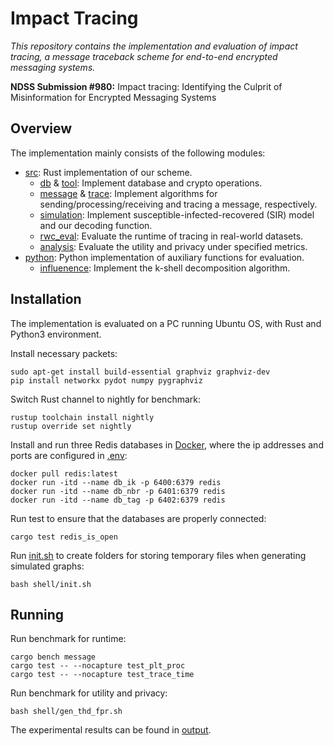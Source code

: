 # Impact Tracing

*This repository contains the implementation and evaluation of impact tracing, a message traceback scheme for end-to-end encrypted messaging systems.*

**NDSS Submission #980:** Impact tracing: Identifying the Culprit of Misinformation for Encrypted Messaging Systems

## Overview

The implementation mainly consists of the following modules:

- [src](src):  Rust implementation of our scheme.
  - [db](src/db) & [tool](src/tool): Implement database and crypto operations.
  - [message](src/message) & [trace](src/trace): Implement algorithms for sending/processing/receiving and tracing a message, respectively.
  - [simulation](src/simulation): Implement susceptible-infected-recovered (SIR) model and our decoding function.
  - [rwc_eval](src/rwc_eval): Evaluate the runtime of tracing in real-world datasets.
  - [analysis](src/analysis): Evaluate the utility and privacy under specified metrics.
- [python](python): Python implementation of auxiliary functions for evaluation.
  - [influenence](python/influence): Implement the k-shell decomposition algorithm.

## Installation

The implementation is evaluated on a PC running Ubuntu OS, with Rust and Python3 environment.

Install necessary packets:

```
sudo apt-get install build-essential graphviz graphviz-dev
pip install networkx pydot numpy pygraphviz
```

Switch Rust channel to nightly for benchmark:

```
rustup toolchain install nightly
rustup override set nightly
```

Install and run three Redis databases in [Docker](https://docs.docker.com/engine/install/ubuntu/), where the ip addresses and ports are configured in [.env](.env):

```
docker pull redis:latest
docker run -itd --name db_ik -p 6400:6379 redis
docker run -itd --name db_nbr -p 6401:6379 redis
docker run -itd --name db_tag -p 6402:6379 redis
```

Run test to ensure that the databases are properly connected:

```
cargo test redis_is_open
```

Run [init.sh](shell/init.sh) to create folders for storing temporary files when generating simulated graphs:

```
bash shell/init.sh
```

## Running

Run benchmark for runtime:

```
cargo bench message
cargo test -- --nocapture test_plt_proc
cargo test -- --nocapture test_trace_time
```

Run benchmark for utility and privacy:

```
bash shell/gen_thd_fpr.sh
```

The experimental results can be found in [output](python/outputs/).
